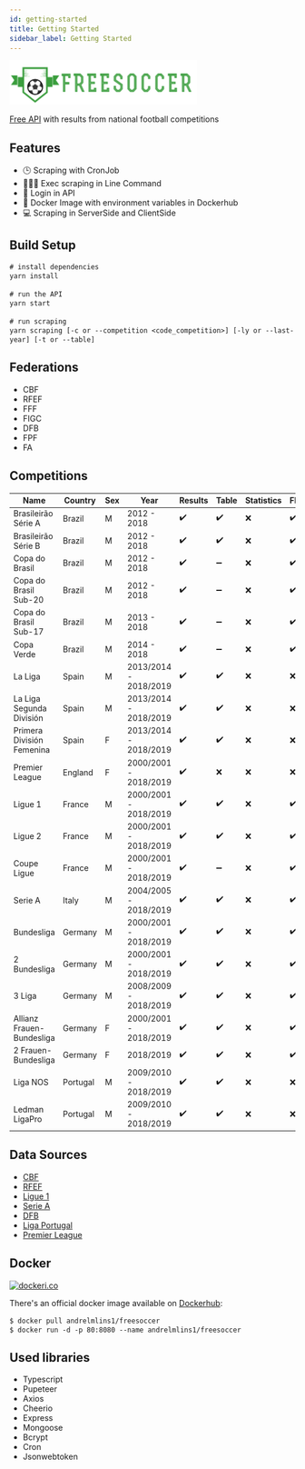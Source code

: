 ```yaml
---
id: getting-started
title: Getting Started
sidebar_label: Getting Started
---
```


![FreeSoccer](https://raw.githubusercontent.com/andrelmlins/freesoccer/master/public/logo.png)

[Free API](https://www.apifreesoccer.com/) with results from national football competitions

## Features

- 🕒 Scraping with CronJob
- 👨🏾‍💻 Exec scraping in Line Command
- 🔐 Login in API
- 🐋 Docker Image with environment variables in Dockerhub
- 💻 Scraping in ServerSide and ClientSide

## Build Setup

```
# install dependencies
yarn install

# run the API
yarn start

# run scraping
yarn scraping [-c or --competition <code_competition>] [-ly or --last-year] [-t or --table]
```

## Federations

- CBF
- RFEF
- FFF
- FIGC
- DFB
- FPF
- FA

## Competitions

| Name                      | Country  | Sex | Year                  | Results | Table | Statistics | Flags |
| ------------------------- | -------- | --- | --------------------- | ------- | ----- | ---------- | ----- |
| Brasileirão Série A       | Brazil   | M   | 2012 - 2018           | ✔️      | ✔️    | ❌         | ✔️    |
| Brasileirão Série B       | Brazil   | M   | 2012 - 2018           | ✔️      | ✔️    | ❌         | ✔️    |
| Copa do Brasil            | Brazil   | M   | 2012 - 2018           | ✔️      | ➖    | ❌         | ✔️    |
| Copa do Brasil Sub-20     | Brazil   | M   | 2012 - 2018           | ✔️      | ➖    | ❌         | ✔️    |
| Copa do Brasil Sub-17     | Brazil   | M   | 2013 - 2018           | ✔️      | ➖    | ❌         | ✔️    |
| Copa Verde                | Brazil   | M   | 2014 - 2018           | ✔️      | ➖    | ❌         | ✔️    |
| La Liga                   | Spain    | M   | 2013/2014 - 2018/2019 | ✔️      | ✔️    | ❌         | ❌    |
| La Liga Segunda División  | Spain    | M   | 2013/2014 - 2018/2019 | ✔️      | ✔️    | ❌         | ❌    |
| Primera División Femenina | Spain    | F   | 2013/2014 - 2018/2019 | ✔️      | ✔️    | ❌         | ❌    |
| Premier League            | England  | F   | 2000/2001 - 2018/2019 | ✔️      | ❌    | ❌         | ❌    |
| Ligue 1                   | France   | M   | 2000/2001 - 2018/2019 | ✔️      | ✔️    | ❌         | ✔️    |
| Ligue 2                   | France   | M   | 2000/2001 - 2018/2019 | ✔️      | ✔️    | ❌         | ✔️    |
| Coupe Ligue               | France   | M   | 2000/2001 - 2018/2019 | ✔️      | ➖    | ❌         | ✔️    |
| Serie A                   | Italy    | M   | 2004/2005 - 2018/2019 | ✔️      | ✔️    | ❌         | ✔️    |
| Bundesliga                | Germany  | M   | 2000/2001 - 2018/2019 | ✔️      | ✔️    | ❌         | ✔️    |
| 2 Bundesliga              | Germany  | M   | 2000/2001 - 2018/2019 | ✔️      | ✔️    | ❌         | ✔️    |
| 3 Liga                    | Germany  | M   | 2008/2009 - 2018/2019 | ✔️      | ✔️    | ❌         | ✔️    |
| Allianz Frauen-Bundesliga | Germany  | F   | 2000/2001 - 2018/2019 | ✔️      | ✔️    | ❌         | ✔️    |
| 2 Frauen-Bundesliga       | Germany  | F   | 2018/2019             | ✔️      | ✔️    | ❌         | ✔️    |
| Liga NOS                  | Portugal | M   | 2009/2010 - 2018/2019 | ✔️      | ✔️    | ❌         | ❌    |
| Ledman LigaPro            | Portugal | M   | 2009/2010 - 2018/2019 | ✔️      | ✔️    | ❌         | ❌    |

## Data Sources

- [CBF](http://cbf.com.br/)
- [RFEF](http://www.rfef.es/)
- [Ligue 1](https://www.ligue1.com/)
- [Serie A](http://www.legaseriea.it/)
- [DFB](https://www.dfb.de/)
- [Liga Portugal](http://ligaportugal.pt/)
- [Premier League](https://www.premierleague.com/)

## Docker

[![dockeri.co](https://dockeri.co/image/andrelmlins1/freesoccer)](https://hub.docker.com/r/andrelmlins1/freesoccer)

There's an official docker image available on [Dockerhub](https://hub.docker.com/r/andrelmlins1/freesoccer):

```
$ docker pull andrelmlins1/freesoccer
$ docker run -d -p 80:8080 --name andrelmlins1/freesoccer
```

## Used libraries

- Typescript
- Pupeteer
- Axios
- Cheerio
- Express
- Mongoose
- Bcrypt
- Cron
- Jsonwebtoken
